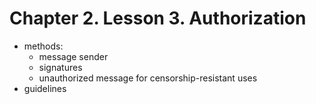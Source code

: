 # Chapter 2. Lesson 3. Authorization

- methods:
  - message sender
  - signatures
  - unauthorized message for censorship-resistant uses
- guidelines
